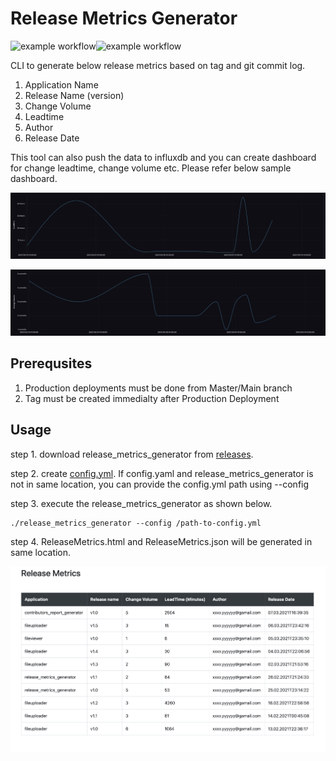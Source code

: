 # Release Metrics Generator 

![example workflow](https://github.com/smutil/release_metrics_generator/actions/workflows/build-actions.yml/badge.svg)![example workflow](https://github.com/smutil/release_metrics_generator/actions/workflows/release-actions.yml/badge.svg)

CLI to generate below release metrics based on tag and git commit log.
1. Application Name
2. Release Name (version)
3. Change Volume
4. Leadtime
5. Author
6. Release Date

This tool can also push the data to influxdb and you can create dashboard for change leadtime, change volume etc. Please refer below sample dashboard.

 ![Alt text](docs/images/lead_time.png?raw=true "Leadtime")

 ![Alt text](docs/images/change_volume.png?raw=true "ChangeVolume")

Prerequsites
------------
1. Production deployments must be done from Master/Main branch
2. Tag must be created immedialty after Production Deployment


Usage
-----
 step 1. download release_metrics_generator from <a href=https://github.com/smutil/release_metrics_generator/releases>releases</a>. 
 
 step 2. create [config.yml](https://github.com/smutil/release_metrics_generator/config.yml). If config.yaml and release_metrics_generator is not in same location, you can provide the config.yml path using --config
 
 step 3. execute the release_metrics_generator as shown below. 
 
 ```
 ./release_metrics_generator --config /path-to-config.yml
 ```
 step 4. ReleaseMetrics.html and ReleaseMetrics.json will be generated in same location.

 ![Alt text](docs/images/release_metrics.png?raw=true "Title")

